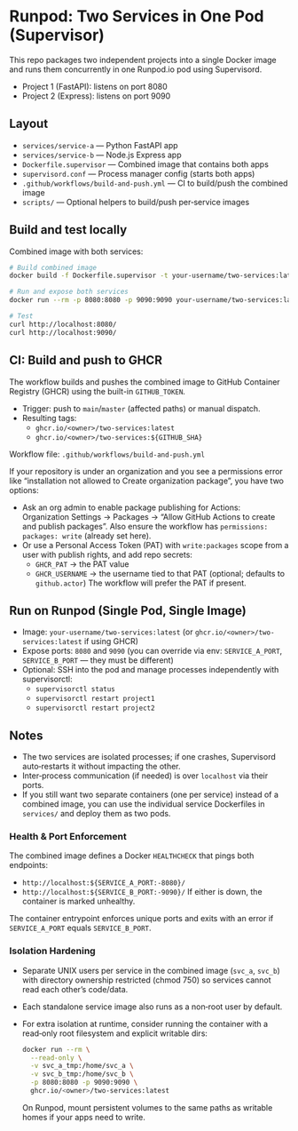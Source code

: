 # Runpod: Two Services in One Pod (Supervisor)

This repo packages two independent projects into a single Docker image and runs them concurrently in one Runpod.io pod using Supervisord.

- Project 1 (FastAPI): listens on port 8080
- Project 2 (Express): listens on port 9090

## Layout

- `services/service-a` — Python FastAPI app
- `services/service-b` — Node.js Express app
- `Dockerfile.supervisor` — Combined image that contains both apps
- `supervisord.conf` — Process manager config (starts both apps)
- `.github/workflows/build-and-push.yml` — CI to build/push the combined image
- `scripts/` — Optional helpers to build/push per‑service images

## Build and test locally

Combined image with both services:

```sh
# Build combined image
docker build -f Dockerfile.supervisor -t your-username/two-services:latest .

# Run and expose both services
docker run --rm -p 8080:8080 -p 9090:9090 your-username/two-services:latest

# Test
curl http://localhost:8080/
curl http://localhost:9090/
```

## CI: Build and push to GHCR

The workflow builds and pushes the combined image to GitHub Container Registry (GHCR) using the built-in `GITHUB_TOKEN`.

- Trigger: push to `main`/`master` (affected paths) or manual dispatch.
- Resulting tags:
  - `ghcr.io/<owner>/two-services:latest`
  - `ghcr.io/<owner>/two-services:${GITHUB_SHA}`

Workflow file: `.github/workflows/build-and-push.yml`

If your repository is under an organization and you see a permissions error like “installation not allowed to Create organization package”, you have two options:

- Ask an org admin to enable package publishing for Actions: Organization Settings → Packages → “Allow GitHub Actions to create and publish packages”. Also ensure the workflow has `permissions: packages: write` (already set here).
- Or use a Personal Access Token (PAT) with `write:packages` scope from a user with publish rights, and add repo secrets:
  - `GHCR_PAT` → the PAT value
  - `GHCR_USERNAME` → the username tied to that PAT (optional; defaults to `github.actor`)
  The workflow will prefer the PAT if present.

## Run on Runpod (Single Pod, Single Image)

- Image: `your-username/two-services:latest` (or `ghcr.io/<owner>/two-services:latest` if using GHCR)
- Expose ports: `8080` and `9090` (you can override via env: `SERVICE_A_PORT`, `SERVICE_B_PORT` — they must be different)
- Optional: SSH into the pod and manage processes independently with supervisorctl:
  - `supervisorctl status`
  - `supervisorctl restart project1`
  - `supervisorctl restart project2`

## Notes

- The two services are isolated processes; if one crashes, Supervisord auto‑restarts it without impacting the other.
- Inter‑process communication (if needed) is over `localhost` via their ports.
- If you still want two separate containers (one per service) instead of a combined image, you can use the individual service Dockerfiles in `services/` and deploy them as two pods.

### Health & Port Enforcement

The combined image defines a Docker `HEALTHCHECK` that pings both endpoints:
- `http://localhost:${SERVICE_A_PORT:-8080}/`
- `http://localhost:${SERVICE_B_PORT:-9090}/`
If either is down, the container is marked unhealthy.

The container entrypoint enforces unique ports and exits with an error if `SERVICE_A_PORT` equals `SERVICE_B_PORT`.

### Isolation Hardening

- Separate UNIX users per service in the combined image (`svc_a`, `svc_b`) with directory ownership restricted (chmod 750) so services cannot read each other’s code/data.
- Each standalone service image also runs as a non‑root user by default.
- For extra isolation at runtime, consider running the container with a read‑only root filesystem and explicit writable dirs:

  ```sh
  docker run --rm \
    --read-only \
    -v svc_a_tmp:/home/svc_a \
    -v svc_b_tmp:/home/svc_b \
    -p 8080:8080 -p 9090:9090 \
    ghcr.io/<owner>/two-services:latest
  ```

  On Runpod, mount persistent volumes to the same paths as writable homes if your apps need to write.

